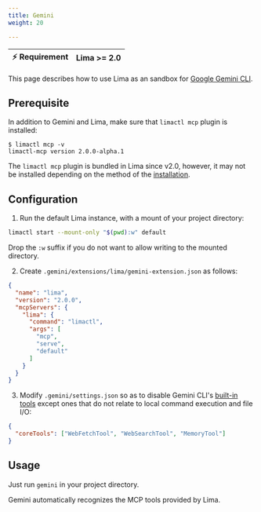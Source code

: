 ```yaml
---
title: Gemini
weight: 20

---
```


| ⚡ Requirement | Lima >= 2.0 |
|---------------|-------------|

This page describes how to use Lima as an sandbox for [Google Gemini CLI](https://github.com/google-gemini/gemini-cli).

## Prerequisite
In addition to Gemini and Lima, make sure that `limactl mcp` plugin is installed:

```console
$ limactl mcp -v
limactl-mcp version 2.0.0-alpha.1
```

The `limactl mcp` plugin is bundled in Lima since v2.0, however, it may not be installed
depending on the method of the [installation](../../../installation/).

## Configuration
1. Run the default Lima instance, with a mount of your project directory:
```bash
limactl start --mount-only "$(pwd):w" default
```

Drop the `:w` suffix if you do not want to allow writing to the mounted directory.

2. Create `.gemini/extensions/lima/gemini-extension.json` as follows:
```json
{
  "name": "lima",
  "version": "2.0.0",
  "mcpServers": {
    "lima": {
      "command": "limactl",
      "args": [
        "mcp",
        "serve",
        "default"
      ]
    }
  }
}
```

3. Modify `.gemini/settings.json` so as to disable Gemini CLI's [built-in tools](https://github.com/google-gemini/gemini-cli/tree/main/docs/tools)
except ones that do not relate to local command execution and file I/O:
```json
{
  "coreTools": ["WebFetchTool", "WebSearchTool", "MemoryTool"]
}
```

## Usage
Just run `gemini` in your project directory.

Gemini automatically recognizes the MCP tools provided by Lima.
